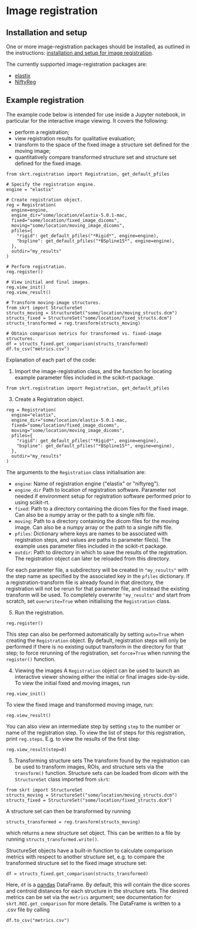 # Image registration

## Installation and setup

One or more image-registration packages should be installed,
as outlined in the instructions:
<a href="installation.html#installation-and-setup-for-image-registration">installation and setup for image registration</a>.

The currently supported image-registration packages are:

- [elastix](https://elastix.lumc.nl/)
- [NiftyReg](http://cmictig.cs.ucl.ac.uk/wiki/index.php/NiftyReg)

## Example registration

The example code below is intended for use inside a Jupyter notebook,
in particular for the interactive image viewing.  It covers the following:

- perform a registration;
- view registration results for qualitative evaluation;
- transform to the space of the fixed image a structure set defined 
  for the moving image;
- quantitatively compare transformed structure set and structure set
  defined for the fixed image.

```
from skrt.registration import Registration, get_default_pfiles

# Specify the registration engine.
engine = "elastix"

# Create registration object.
reg = Registration(
  engine=engine,
  engine_dir="some/location/elastix-5.0.1-mac,
  fixed="some/location/fixed_image_dicoms",
  moving="some/location/moving_image_dicoms",
  pfiles={
    "rigid": get_default_pfiles("*Rigid*", engine=engine),
    "bspline": get_default_pfiles("*BSpline15*", engine=engine), 
  },
  outdir="my_results"
)

# Perform registration.
reg.register()

# View initial and final images.
reg.view_init()
reg.view_result()

# Transform moving-image structures.
from skrt import StructureSet
structs_moving = StructureSet("some/location/moving_structs.dcm")
structs_fixed = StructureSet("some/location/fixed_structs.dcm")
structs_transformed = reg.transform(structs_moving)

# Obtain comparison metrics for transformed vs. fixed-image structures.
df = structs_fixed.get_comparison(structs_transformed)
df.to_csv("metrics.csv")
```

Explanation of each part of the code:

1. Import the image-registration class, and the function
for locating example parameter files included in the scikit-rt package.
```
from skrt.registration import Registration, get_default_pfiles
```

3. Create a Registration object.
```
reg = Registration(
  engine="elastix",
  engine_dir="some/location/elastix-5.0.1-mac,
  fixed="some/location/fixed_image_dicoms",
  moving="some/location/moving_image_dicoms",
  pfiles={
    "rigid": get_default_pfiles("*Rigid*", engine=engine),
    "bspline": get_default_pfiles("*BSpline15*", engine=engine), 
  },
  outdir="my_results"
)
```
The arguments to the `Registration` class initialisation are:
- `engine`: Name of registration engine ("elastix" or "niftyreg").
- `engine_dir` Path to location of registration software.  Parameter
  not needed if environment setup for registration software performed
  prior to using scikit-rt.
- `fixed`: Path to a directory containing the dicom files for the fixed image. Can also be a numpy array or the path to a single nifti file.
- `moving`: Path to a directory containing the dicom files for the moving image. Can also be a numpy array or the path to a single nifti file.
- `pfiles`: Dictionary where keys are names to be associated with registration
  steps, and values are paths to parameter file(s).  The example uses
  parameter files included in the scikit-rt package.
- `outdir`: Path to directory in which to save the results of the registration. The registration object can later be reloaded from this directory.

For each parameter file, a subdirectory will be created in `"my_results"` with the step name as specified by the associated key in the `pfiles` dictionary. If a registration-transform file is already found in that directory, the registration will not be rerun for that parameter file, and instead the existing transform will be used.  To completely overwrite `"my_results"` and start from scratch, set `overwrite=True` when initialising the `Registration` class.

5. Run the registration.
```
reg.register()
```
This step can also be performed automatically by setting `auto=True` when creating the `Registration` object. By default, registration steps will only be performed if there is no existing output transform in the directory for that step; to force rerunning of the registration, set `force=True` when running the `register()` function.

4. Viewing the images
A `Registration` object can be used to launch an interactive viewer showing either the initial or final images side-by-side. To view the initial fixed and moving images, run
```
reg.view_init()
```
To view the fixed image and transformed moving image, run:
```
reg.view_result()
```
You can also view an intermediate step by setting `step` to the number or name of the registration step. To view the list of steps for this registration, print
`reg.steps`. E.g. to view the results of the first step:
```
reg.view_result(step=0)
```

5. Transforming structure sets
The transform found by the registration can be used to transform images, ROIs, and structure sets via the `transform()` function. Structure sets can be loaded from dicom with the `StructureSet` class imported from `skrt`:
```
from skrt import StructureSet
structs_moving = StructureSet("some/location/moving_structs.dcm")
structs_fixed = StructureSet("some/location/fixed_structs.dcm")
```
A structure set can then be transformed by running
```
structs_transformed = reg.transform(structs_moving)
```
which returns a new structure set object. This can be written to a file by running `structs_transformed.write()`.

StructureSet objects have a built-in function to calculate comparison metrics with respect to another structure set, e.g. to compare the transformed structure set to the fixed image structure set:
```
df = structs_fixed.get_comparison(structs_transformed)
```
Here, `df` is a [pandas](https://pandas.pydata.org/) DataFrame. By default, this will contain the dice scores and centroid distances for each structure in the structure sets. The desired metrics can be set via the `metrics` argument; see documentation for `skrt.ROI.get_comparison` for more details. The DataFrame is written to a .csv file by calling
```
df.to_csv("metrics.csv")
```
